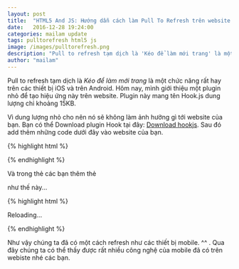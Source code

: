 ```yaml
---
layout: post
title:  "HTML5 And JS: Hướng dẫn cách làm Pull To Refresh trên website."
date:   2016-12-28 19:24:00
categories: mailam update
tags: pulltorefresh html5 js
image: /images/pulltorefresh.png
description: "Pull to refresh tạm dịch là 'Kéo để làm mới trang' là một chức năng rất hay trên các thiết bị iOS và trên Android. Hôm nay, mình giới thiệu một plugin nhỏ để tạo hiệu ứng này trên website. Plugin này mang tên Hook.js dung lượng chỉ khoảng 15KB."
author: "mailam"
---
```

Pull to refresh tạm dịch là *Kéo để làm mới trang* là một chức năng rất hay trên các thiết bị iOS và trên Android. Hôm nay, mình giới thiệu một plugin nhỏ để tạo hiệu ứng này trên website. Plugin này mang tên Hook.js dung lượng chỉ khoảng 15KB.

Vì dung lượng nhỏ cho nên nó sẽ không làm ảnh hưởng gì tới website của bạn. Bạn có thể Download plugin Hook tại đây: [Download hookjs](http://www.jqueryscript.net/download/jQuery-Pull-to-Refresh-Plugin-for-Web-Page-Hook-js.zip). Sau đó add thêm những code dưới đây vào website của bạn.


{% highlight html %}

<script src="http://code.jquery.com/jquery-latest.js" type="text/javascript"></script>
<link rel="stylesheet" href="hook/hook.css" type="text/css" />
<script src="hook/hook.js" type="text/javascript"></script>

{% endhighlight %}


Và trong thẻ <body> các bạn thêm thẻ <div> như thế này...


{% highlight html %}

<div id="hook">
    <div id="loader">
        <div class="spinner"></div>
    </div>
    <span id="hook-text">Reloading...</span>
</div>

{% endhighlight %}


Như vậy chúng ta đã có một cách refresh như các thiết bị mobile. ^^ . Qua đây chúng ta có thể thấy được rất nhiều công nghệ của mobile đã có trên webiste nhé các bạn. 
